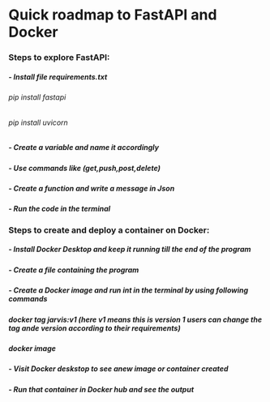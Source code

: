 <h1> Quick roadmap to FastAPI and Docker</h1>
<h3>Steps to explore FastAPI:</h3>
<h5>- Install file requirements.txt</h5>
<h6> pip install fastapi </h6> 
<h6> pip install uvicorn </h6>
<h5>- Create a variable and name it accordingly</h5>
<h5>- Use commands like (get,push,post,delete)</h5>
<h5>- Create a function and write a message in Json</h5>
<h5>- Run the code in the terminal</h5>

<h3>Steps to create and deploy a container on Docker:</h3>
<h5>- Install Docker Desktop and keep it running till the end of the program</h5>
<h5>- Create a file containing the program</h5>
<h5>- Create a Docker image and run int in the terminal by using following commands</h5>
<h5> docker tag jarvis:v1  (here v1 means this is version 1 users can change the tag ande version according to their requirements)</h5>
<h5> docker image</h5>
<h5>- Visit Docker deskstop to see anew image or container created</h5>
<h5>- Run that container in Docker hub and see the output</h5>

